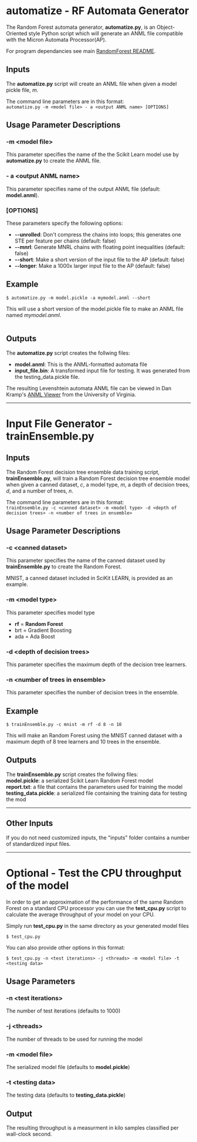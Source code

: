 # automatize - RF Automata Generator

The Random Forest automata generator, **automatize.py**, is an Object-Oriented style Python script which will generate an ANML file compatible with the Micron Automata Processor(AP).

For program dependancies see main <a href="https://github.com/jeffudall/ANMLZooCopy/blob/master/RandomForest/README.md">RandomForest README</a>.

## Inputs
The **automatize.py** script will create an ANML file when given a model pickle file, *m*.

The command line parameters are in this format:  
`automatize.py -m <model file> - a <output ANML name> [OPTIONS]`


## Usage Parameter Descriptions

### -m \<model file>
This parameter specifies the name of the the Scikit Learn model use by **automatize.py** to create the ANML file. 

### - a \<output ANML name>
This parameter specifies name of the output ANML file (default: **model.anml**).

### [OPTIONS]
These parameters specify the following options:
- **--unrolled**: Don't compress the chains into loops; this generates one STE per feature per chains (default: false)
- **--mnrl**: Generate MNRL chains with floating point inequalities (default: false)
- **--short**: Make a short version of the input file to the AP (default: false)
- **--longer**: Make a 1000x larger input file to the AP (default: false)

## Example
```
$ automatize.py -m model.pickle -a mymodel.anml --short
```
This will use a short version of the model.pickle file to make an ANML file named *mymodel.anml*.

<p align="center">
<img src="" width="" height="" alt="">  
</p>

## Outputs
The **automatize.py** script creates the follwing files:  
- **model.anml**: This is the ANML-formatted automata file
- **input_file.bin**: A transformed input file for testing. It was generated from the testing_data.pickle file.

The resulting Levenshtein automata ANML file can be viewed in Dan Kramp's <a href="http://automata9.cs.virginia.edu:9090/#">ANML Viewer</a> from the University of Virginia.

---

# Input File Generator - trainEnsemble.py 

## Inputs
The Random Forest decision tree ensemble data training script, **trainEnsemble.py**, will train a Random Forest decision tree ensemble model when given a canned dataset, *c*, a model type, *m*, a depth of decision trees, *d*, and a number of trees, *n*.

The command line parameters are in this format:  
`trainEnsemble.py -c <canned dataset> -m <model type> -d <depth of decision trees> -n <number of trees in ensemble>`

## Usage Parameter Descriptions

### -c \<canned dataset>
This parameter specifies the name of the canned dataset used by **trainEnsemble.py** to create the Random Forest. 

MNIST, a canned dataset included in SciKit LEARN, is provided as an example.

### -m \<model type>
This parameter specifies model type
- **rf** = **Random Forest** 
- brt = Gradient Boosting
- ada = Ada Boost

### -d \<depth of decision trees>
This parameter specifies the maximum depth of the decision tree learners. 

### -n \<number of trees in ensemble>
This parameter specifies the number of decision trees in the ensemble. 

## Example
```
$ trainEnsemble.py -c mnist -m rf -d 8 -n 10
```
This will make an Random Forest using the MNIST canned dataset with a maximum depth of 8 tree learners and 10 trees in the ensemble. 

## Outputs
The **trainEnsemble.py** script creates the follwing files:  
**model.pickle**: a serialized Scikit Learn Random Forest model  
**report.txt**: a file that contains the parameters used for training the model  
**testing_data.pickle**: a serialized file containing the training data for testing the mod

---

## Other Inputs
If you do not need customized inputs, the "inputs" folder contains a number of standardized input files.

---

# Optional - Test the CPU throughput of the model

In order to get an approximation of the performance of the same Random Forest on a standard CPU processor you can use the **test_cpu.py** script to calculate the average throughput of your model on your CPU.

Simply run **test_cpu.py** in the same directory as your generated model files
```
$ test_cpu.py
```
You can also provide other options in this format:
```
$ test_cpu.py -n <test iterations> -j <threads> -m <model file> -t <testing data>
```

## Usage Parameters

### -n \<test iterations>
The number of test iterations (defaults to 1000)

### -j \<threads>
The number of threads to be used for running the model

### -m \<model file>
The serialized model file (defaults to **model.pickle**)

### -t \<testing data>
The testing data (defaults to **testing_data.pickle**)


## Output

The resulting throughput is a measurment in kilo samples classified per wall-clock second.
